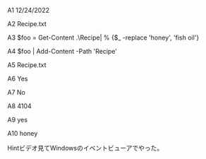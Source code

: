 
A1 12/24/2022

A2 Recipe.txt

A3 $foo = Get-Content .\Recipe| % {$_ -replace 'honey', 'fish oil'}

A4 $foo | Add-Content -Path 'Recipe'

A5 Recipe.txt

A6 Yes

A7 No

A8 4104

A9 yes

A10 honey

Hintビデオ見てWindowsのイベントビューアでやった。

